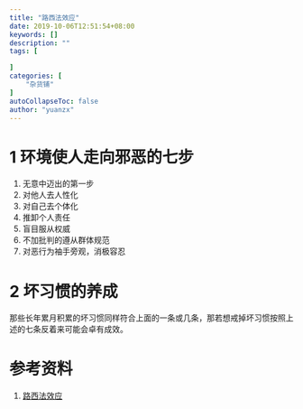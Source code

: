 ```yaml
---
title: "路西法效应"
date: 2019-10-06T12:51:54+08:00
keywords: []
description: ""
tags: [

]
categories: [
    "杂货铺"
]
autoCollapseToc: false
author: "yuanzx"
---
```


# 1 环境使人走向邪恶的七步

1. 无意中迈出的第一步
2. 对他人去人性化
3. 对自己去个体化
4. 推卸个人责任
5. 盲目服从权威
6. 不加批判的遵从群体规范
7. 对恶行为袖手旁观，消极容忍

# 2 坏习惯的养成

那些长年累月积累的坏习惯同样符合上面的一条或几条，那若想戒掉坏习惯按照上述的七条反着来可能会卓有成效。

# 参考资料

1. [路西法效应](https://www.youtube.com/watch?v=Ariur3lG88M)
